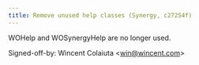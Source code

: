 ```yaml
---
title: Remove unused help classes (Synergy, c27254f)
---
```


WOHelp and WOSynergyHelp are no longer used.

Signed-off-by: Wincent Colaiuta &lt;win@wincent.com&gt;
